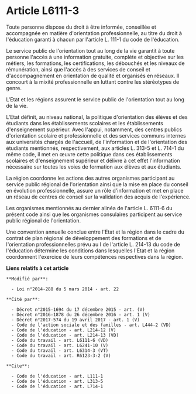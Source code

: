 # Article L6111-3

Toute personne dispose du droit à être informée, conseillée et accompagnée en matière d'orientation professionnelle, au titre
du droit à l'éducation garanti à chacun par l'article L. 111-1 du code de l'éducation. 

Le service public de l'orientation tout au long de la vie garantit à toute personne l'accès à une information gratuite,
complète et objective sur les métiers, les formations, les certifications, les débouchés et les niveaux de rémunération,
ainsi que l'accès à des services de conseil et d'accompagnement en orientation de qualité et organisés en réseaux. Il
concourt à la mixité professionnelle en luttant contre les stéréotypes de genre. 

L'Etat et les régions assurent le service public de l'orientation tout au long de la vie. 

L'Etat définit, au niveau national, la politique d'orientation des élèves et des étudiants dans les établissements scolaires
et les établissements d'enseignement supérieur. Avec l'appui, notamment, des centres publics d'orientation scolaire et
professionnelle et des services communs internes aux universités chargés de l'accueil, de l'information et de l'orientation
des étudiants mentionnés, respectivement, aux articles L. 313-5 et L. 714-1 du même code, il met en œuvre cette politique
dans ces établissements scolaires et d'enseignement supérieur et délivre à cet effet l'information nécessaire sur toutes les
voies de formation aux élèves et aux étudiants. 

La région coordonne les actions des autres organismes participant au service public régional de l'orientation ainsi que la
mise en place du conseil en évolution professionnelle, assure un rôle d'information et met en place un réseau de centres de
conseil sur la validation des acquis de l'expérience. 

Les organismes mentionnés au dernier alinéa de l'article L. 6111-6 du présent code ainsi que les organismes consulaires
participent au service public régional de l'orientation. 

Une convention annuelle conclue entre l'Etat et la région dans le cadre du contrat de plan régional de développement des
formations et de l'orientation professionnelles prévu au I de l'article L. 214-13 du code de l'éducation détermine les
conditions dans lesquelles l'Etat et la région coordonnent l'exercice de leurs compétences respectives dans la région.

**Liens relatifs à cet article**

	**Modifié par**:

	  - Loi n°2014-288 du 5 mars 2014 - art. 22

	**Cité par**:

	  - Décret n°2015-1694 du 17 décembre 2015 - art. (V)
	  - Décret n°2016-1878 du 26 décembre 2016 - art. 1 (V)
	  - Décret n°2017-574 du 19 avril 2017 - art. 1 (V)
	  - Code de l'action sociale et des familles - art. L444-2 (VD)
	  - Code de l'éducation - art. L214-12 (V)
	  - Code de l'éducation - art. L214-13 (VD)
	  - Code du travail - art. L6111-6 (VD)
	  - Code du travail - art. L6241-10 (V)
	  - Code du travail - art. L6314-3 (VT)
	  - Code du travail - art. R6123-3-2 (V)

	**Cite**:

	  - Code de l'éducation - art. L111-1
	  - Code de l'éducation - art. L313-5
	  - Code de l'éducation - art. L714-1
